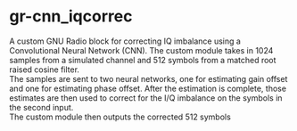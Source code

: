 # gr-cnn_iqcorrec

A custom GNU Radio block for correcting IQ imbalance using a Convolutional Neural Network (CNN).
The custom module takes in 1024 samples from a simulated channel  and  512  symbols  from  a  matched  root  raised  cosine
filter.  
The  samples  are  sent  to  two  neural  networks,  one  for estimating  gain  offset  and  one  for  estimating  phase  offset.
After  the  estimation  is  complete,  those  estimates  are  then used  to  correct  for  the  I/Q  imbalance  on  the  symbols  in  the second  input.  
The  custom  module  then  outputs  the  corrected 512 symbols
